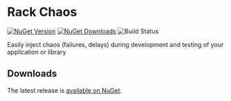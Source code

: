 # Rack Chaos
[![NuGet Version](https://img.shields.io/nuget/vpre/Rack.Chaos.svg)](https://www.nuget.org/packages/Rack.Chaos)
[![NuGet Downloads](https://img.shields.io/nuget/dt/Rack.Chaos.svg)](https://www.nuget.org/packages/Rack.Chaos)
![Build Status](https://img.shields.io/vso/build/bamodio/0ff0c2f0-7ec0-4ab8-9948-f3673e6312b6/6.svg)

Easily inject chaos (failures, delays) during development and testing of your application or library

## Downloads ##

The latest release is [available on NuGet](https://www.nuget.org/packages/Rack.Chaos).
